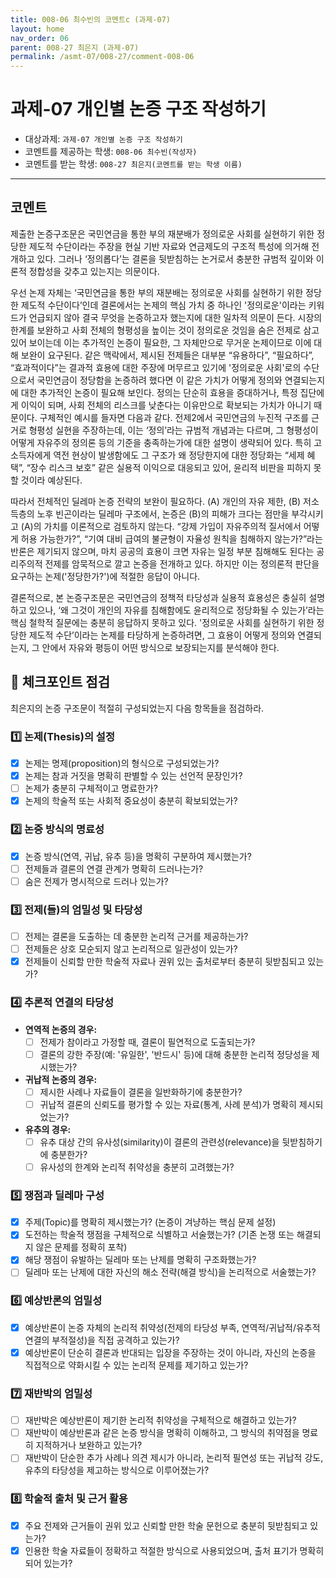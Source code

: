 ```yaml
---
title: 008-06 최수빈의 코멘트c (과제-07) 
layout: home
nav_order: 06
parent: 008-27 최은지 (과제-07)
permalink: /asmt-07/008-27/comment-008-06
---
```


# 과제-07 개인별 논증 구조 작성하기

- 대상과제: `과제-07 개인별 논증 구조 작성하기`
- 코멘트를 제공하는 학생: `008-06 최수빈(작성자)` 
- 코멘트를 받는 학생: `008-27 최은지(코멘트를 받는 학생 이름)` 

---

## 코멘트

제출한 논증구조문은 국민연금을 통한 부의 재분배가 정의로운 사회를 실현하기 위한 정당한 제도적 수단이라는 주장을 현실 기반 자료와 연금제도의 구조적 특성에 의거해 전개하고 있다. 그러나 ‘정의롭다’는 결론을 뒷받침하는 논거로서 충분한 규범적 깊이와 이론적 정합성을 갖추고 있는지는 의문이다.

우선 논제 자체는 ‘국민연금을 통한 부의 재분배는 정의로운 사회를 실현하기 위한 정당한 제도적 수단이다’인데 결론에서는 논제의 핵심 가치 중 하나인 '정의로운'이라는 키워드가 언급되지 않아 결국 무엇을 논증하고자 했는지에 대한 일차적 의문이 든다. 시장의 한계를 보완하고 사회 전체의 형평성을 높이는 것이 정의로운 것임을 숨은 전제로 삼고 있어 보이는데 이는 추가적인 논증이 필요한, 그 자체만으로 무거운 논제이므로 이에 대해 보완이 요구된다. 같은 맥락에서, 제시된 전제들은 대부분 “유용하다”, “필요하다”, “효과적이다”는 결과적 효용에 대한 주장에 머무르고 있기에 '정의로운 사회'로의 수단으로서 국민연금이 정당함을 논증하려 했다면 이 같은 가치가 어떻게 정의와 연결되는지에 대한 추가적인 논증이 필요해 보인다. 정의는 단순히 효용을 증대하거나, 특정 집단에게 이익이 되며, 사회 전체의 리스크를 낮춘다는 이유만으로 확보되는 가치가 아니기 때문이다. 구체적인 예시를 들자면 다음과 같다. 전제2에서 국민연금의 누진적 구조를 근거로 형평성 실현을 주장하는데, 이는 ‘정의’라는 규범적 개념과는 다르며, 그 형평성이 어떻게 자유주의 정의론 등의 기준을 충족하는가에 대한 설명이 생략되어 있다. 특히 고소득자에게 역전 현상이 발생함에도 그 구조가 왜 정당한지에 대한 정당화는 “세제 혜택”, “장수 리스크 보호” 같은 실용적 이익으로 대응되고 있어, 윤리적 비판을 피하지 못할 것이라 예상된다.

따라서 전체적인 딜레마 논증 전략의 보완이 필요하다. (A) 개인의 자유 제한, (B) 저소득층의 노후 빈곤이라는 딜레마 구조에서, 논증은 (B)의 피해가 크다는 점만을 부각시키고 (A)의 가치를 이론적으로 검토하지 않는다. “강제 가입이 자유주의적 질서에서 어떻게 허용 가능한가?”, “기여 대비 급여의 불균형이 자율성 원칙을 침해하지 않는가?”라는 반론은 제기되지 않으며, 마치 공공의 효용이 크면 자유는 일정 부분 침해해도 된다는 공리주의적 전제를 암묵적으로 깔고 논증을 전개하고 있다. 하지만 이는 정의론적 판단을 요구하는 논제('정당한가?')에 적절한 응답이 아니다.

결론적으로, 본 논증구조문은 국민연금의 정책적 타당성과 실용적 효용성은 충실히 설명하고 있으나, ‘왜 그것이 개인의 자유를 침해함에도 윤리적으로 정당화될 수 있는가’라는 핵심 철학적 질문에는 충분히 응답하지 못하고 있다. '정의로운 사회를 실현하기 위한 정당한 제도적 수단’이라는 논제를 타당하게 논증하려면, 그 효용이 어떻게 정의와 연결되는지, 그 안에서 자유와 평등이 어떤 방식으로 보장되는지를 분석해야 한다.

## 📌 체크포인트 점검

최은지의 논증 구조문이 적절히 구성되었는지 다음 항목들을 점검하라.

### 1️⃣ **논제(Thesis)의 설정**
- [x] 논제는 명제(proposition)의 형식으로 구성되었는가?
- [x] 논제는 참과 거짓을 명확히 판별할 수 있는 선언적 문장인가?
- [ ] 논제가 충분히 구체적이고 명료한가?
- [x] 논제의 학술적 또는 사회적 중요성이 충분히 확보되었는가?

### 2️⃣ **논증 방식의 명료성**
- [x] 논증 방식(연역, 귀납, 유추 등)을 명확히 구분하여 제시했는가?
- [ ] 전제들과 결론의 연결 관계가 명확히 드러나는가?
- [ ] 숨은 전제가 명시적으로 드러나 있는가?

### 3️⃣ **전제(들)의 엄밀성 및 타당성**
- [ ] 전제는 결론을 도출하는 데 충분한 논리적 근거를 제공하는가?
- [ ] 전제들은 상호 모순되지 않고 논리적으로 일관성이 있는가?
- [x] 전제들이 신뢰할 만한 학술적 자료나 권위 있는 출처로부터 충분히 뒷받침되고 있는가?

### 4️⃣ **추론적 연결의 타당성**
- **연역적 논증의 경우:**
  - [ ] 전제가 참이라고 가정할 때, 결론이 필연적으로 도출되는가?
  - [ ] 결론의 강한 주장(예: '유일한', '반드시' 등)에 대해 충분한 논리적 정당성을 제시했는가?

- **귀납적 논증의 경우:**
  - [ ] 제시한 사례나 자료들이 결론을 일반화하기에 충분한가?
  - [ ] 귀납적 결론의 신뢰도를 평가할 수 있는 자료(통계, 사례 분석)가 명확히 제시되었는가?

- **유추의 경우:**
  - [ ] 유추 대상 간의 유사성(similarity)이 결론의 관련성(relevance)을 뒷받침하기에 충분한가?
  - [ ] 유사성의 한계와 논리적 취약성을 충분히 고려했는가?

### 5️⃣ **쟁점과 딜레마 구성**
- [x] 주제(Topic)를 명확히 제시했는가? (논증이 겨냥하는 핵심 문제 설정)
- [x] 도전하는 학술적 쟁점을 구체적으로 식별하고 서술했는가? (기존 논쟁 또는 해결되지 않은 문제를 정확히 포착)
- [x] 해당 쟁점이 유발하는 딜레마 또는 난제를 명확히 구조화했는가?
- [ ] 딜레마 또는 난제에 대한 자신의 해소 전략(해결 방식)을 논리적으로 서술했는가?

### 6️⃣ **예상반론의 엄밀성**
- [x] 예상반론이 논증 자체의 논리적 취약성(전제의 타당성 부족, 연역적/귀납적/유추적 연결의 부적절성)을 직접 공격하고 있는가?
- [x] 예상반론이 단순히 결론과 반대되는 입장을 주장하는 것이 아니라, 자신의 논증을 직접적으로 약화시킬 수 있는 논리적 문제를 제기하고 있는가?

### 7️⃣ **재반박의 엄밀성**
- [ ] 재반박은 예상반론이 제기한 논리적 취약성을 구체적으로 해결하고 있는가?
- [ ] 재반박이 예상반론과 같은 논증 방식을 명확히 이해하고, 그 방식의 취약점을 명료히 지적하거나 보완하고 있는가?
- [ ] 재반박이 단순한 추가 사례나 의견 제시가 아니라, 논리적 필연성 또는 귀납적 강도, 유추의 타당성을 제고하는 방식으로 이루어졌는가?

### 8️⃣ **학술적 출처 및 근거 활용**
- [x] 주요 전제와 근거들이 권위 있고 신뢰할 만한 학술 문헌으로 충분히 뒷받침되고 있는가?
- [x] 인용한 학술 자료들이 정확하고 적절한 방식으로 사용되었으며, 출처 표기가 명확히 되어 있는가?
